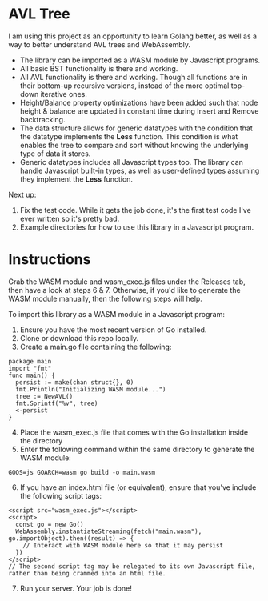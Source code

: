 # AVL Tree

I am using this project as an opportunity to learn Golang better, as well as a way to better understand AVL trees and WebAssembly.

* The library can be imported as a WASM module by Javascript programs.
* All basic BST functionality is there and working. 
* All AVL functionality is there and working. Though all functions are in their bottom-up recursive versions, instead of the more optimal top-down iterative ones.
* Height/Balance property optimizations have been added such that node height & balance are updated in constant time during Insert and Remove backtracking.
* The data structure allows for generic datatypes with the condition that the datatype implements the **Less** function. This condition is what enables the tree to compare and sort without knowing the underlying type of data it stores.
* Generic datatypes includes all Javascript types too. The library can handle Javascript built-in types, as well as user-defined types assuming they implement the **Less** function.

Next up:
1. Fix the test code. While it gets the job done, it's the first test code I've ever written so it's pretty bad.
2. Example directories for how to use this library in a Javascript program.

# Instructions
Grab the WASM module and wasm_exec.js files under the Releases tab, then have a look at steps 6 & 7.
Otherwise, if you'd like to generate the WASM module manually, then the following steps will help.

To import this library as a WASM module in a Javascript program:
1. Ensure you have the most recent version of Go installed.
2. Clone or download this repo locally.
3. Create a main.go file containing the following:
```
package main
import "fmt"
func main() {
  persist := make(chan struct{}, 0)
  fmt.Println("Initializing WASM module...")
  tree := NewAVL()
  fmt.Sprintf("%v", tree)
  <-persist
}
```
4. Place the wasm_exec.js file that comes with the Go installation inside the directory
5. Enter the following command within the same directory to generate the WASM module:
```
GOOS=js GOARCH=wasm go build -o main.wasm
```
6. If you have an index.html file (or equivalent), ensure that you've include the following script tags:
```
<script src="wasm_exec.js"></script>
<script>
  const go = new Go()
  WebAssembly.instantiateStreaming(fetch("main.wasm"), go.importObject).then((result) => {
    // Interact with WASM module here so that it may persist
  })
</script>
// The second script tag may be relegated to its own Javascript file, rather than being crammed into an html file.
```
7. Run your server. Your job is done!
